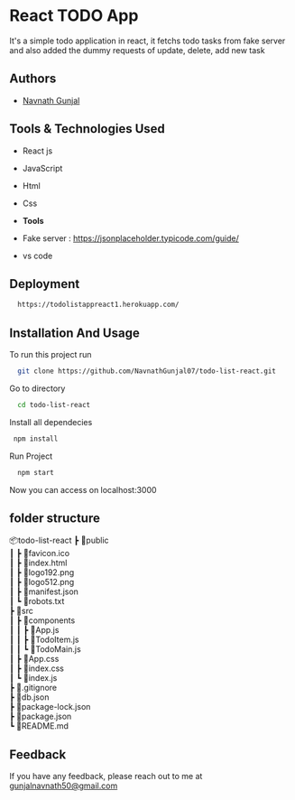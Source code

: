 
# React TODO App

It's a simple todo application in react, it fetchs todo tasks from fake server and also added the dummy requests of update, delete, add new task
## Authors

- [Navnath Gunjal](https://github.com/NavnathGunjal07)


## Tools & Technologies Used

- React js
- JavaScript
- Html
- Css

- **Tools**
- Fake server : https://jsonplaceholder.typicode.com/guide/ 
- vs code

## Deployment

```bash
  https://todolistappreact1.herokuapp.com/
```
## Installation And Usage

To run this project run

```bash
  git clone https://github.com/NavnathGunjal07/todo-list-react.git
```
Go to directory
```bash
  cd todo-list-react
```
Install all dependecies
```bash
 npm install
```
Run Project
```bash
  npm start
```

Now you can access  on localhost:3000  

## folder structure

 📦todo-list-react
    ┣ 📂public  
    ┃ ┣ 📜favicon.ico  
    ┃ ┣ 📜index.html  
    ┃ ┣ 📜logo192.png  
    ┃ ┣ 📜logo512.png  
    ┃ ┣ 📜manifest.json  
    ┃ ┗ 📜robots.txt  
    ┣ 📂src  
    ┃ ┣ 📂components  
    ┃ ┃ ┣ 📜App.js  
    ┃ ┃ ┣ 📜TodoItem.js  
    ┃ ┃ ┗ 📜TodoMain.js  
    ┃ ┣ 📜App.css  
    ┃ ┣ 📜index.css  
    ┃ ┗ 📜index.js  
    ┣ 📜.gitignore  
    ┣ 📜db.json  
    ┣ 📜package-lock.json  
    ┣ 📜package.json  
    ┗ 📜README.md  
## Feedback

If you have any feedback, please reach out to me at gunjalnavnath50@gmail.com

